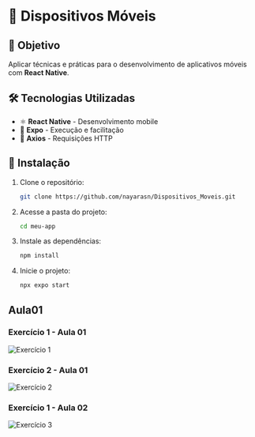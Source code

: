 # 📱 Dispositivos Móveis

## 🎯 Objetivo
Aplicar técnicas e práticas para o desenvolvimento de aplicativos móveis com **React Native**.

## 🛠 Tecnologias Utilizadas
- ⚛️ **React Native** - Desenvolvimento mobile
- 🚀 **Expo** - Execução e facilitação
- 🔗 **Axios** - Requisições HTTP

## 🚀 Instalação
1. Clone o repositório:
   ```sh
   git clone https://github.com/nayarasn/Dispositivos_Moveis.git
   ```
2. Acesse a pasta do projeto:
   ```sh
   cd meu-app
   ```
3. Instale as dependências:
   ```sh
   npm install
   ```
4. Inicie o projeto:
   ```sh
   npx expo start
   ```

## Aula01 
### Exercício 1 - Aula 01
![Exercício 1](img/Exercicio1-aula1.jpeg)
### Exercício 2 - Aula 01
![Exercício 2](img/Exercicio2-aula1.jpeg)
### Exercício 1 - Aula 02
![Exercício 3](img/Exercicio1-aula2.jpeg)